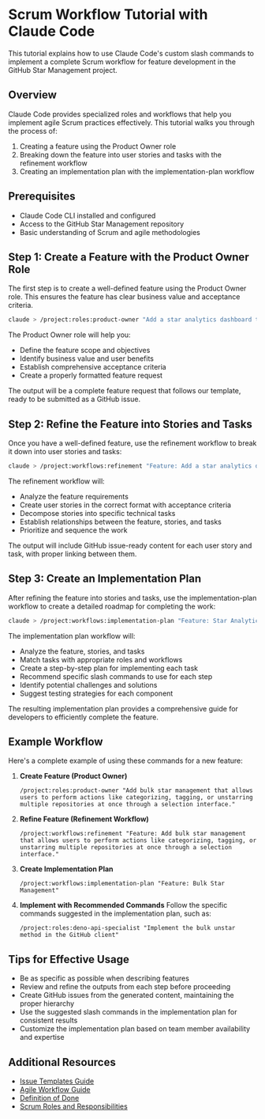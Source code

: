 # Scrum Workflow Tutorial with Claude Code

This tutorial explains how to use Claude Code's custom slash commands to implement a complete Scrum workflow for feature development in the GitHub Star Management project.

## Overview

Claude Code provides specialized roles and workflows that help you implement agile Scrum practices effectively. This tutorial walks you through the process of:

1. Creating a feature using the Product Owner role
2. Breaking down the feature into user stories and tasks with the refinement workflow
3. Creating an implementation plan with the implementation-plan workflow

## Prerequisites

- Claude Code CLI installed and configured
- Access to the GitHub Star Management repository
- Basic understanding of Scrum and agile methodologies

## Step 1: Create a Feature with the Product Owner Role

The first step is to create a well-defined feature using the Product Owner role. This ensures the feature has clear business value and acceptance criteria.

```bash
claude > /project:roles:product-owner "Add a star analytics dashboard that provides visualizations and metrics about the user's starred repositories, including language distribution, topic clusters, and activity trends."
```

The Product Owner role will help you:
- Define the feature scope and objectives
- Identify business value and user benefits
- Establish comprehensive acceptance criteria
- Create a properly formatted feature request

The output will be a complete feature request that follows our template, ready to be submitted as a GitHub issue.

## Step 2: Refine the Feature into Stories and Tasks

Once you have a well-defined feature, use the refinement workflow to break it down into user stories and tasks:

```bash
claude > /project:workflows:refinement "Feature: Add a star analytics dashboard that provides visualizations and metrics about the user's starred repositories, including language distribution, topic clusters, and activity trends."
```

The refinement workflow will:
- Analyze the feature requirements
- Create user stories in the correct format with acceptance criteria
- Decompose stories into specific technical tasks
- Establish relationships between the feature, stories, and tasks
- Prioritize and sequence the work

The output will include GitHub issue-ready content for each user story and task, with proper linking between them.

## Step 3: Create an Implementation Plan

After refining the feature into stories and tasks, use the implementation-plan workflow to create a detailed roadmap for completing the work:

```bash
claude > /project:workflows:implementation-plan "Feature: Star Analytics Dashboard"
```

The implementation plan workflow will:
- Analyze the feature, stories, and tasks
- Match tasks with appropriate roles and workflows
- Create a step-by-step plan for implementing each task
- Recommend specific slash commands to use for each step
- Identify potential challenges and solutions
- Suggest testing strategies for each component

The resulting implementation plan provides a comprehensive guide for developers to efficiently complete the feature.

## Example Workflow

Here's a complete example of using these commands for a new feature:

1. **Create Feature (Product Owner)**
   ```
   /project:roles:product-owner "Add bulk star management that allows users to perform actions like categorizing, tagging, or unstarring multiple repositories at once through a selection interface."
   ```

2. **Refine Feature (Refinement Workflow)**
   ```
   /project:workflows:refinement "Feature: Add bulk star management that allows users to perform actions like categorizing, tagging, or unstarring multiple repositories at once through a selection interface."
   ```

3. **Create Implementation Plan**
   ```
   /project:workflows:implementation-plan "Feature: Bulk Star Management"
   ```

4. **Implement with Recommended Commands**
   Follow the specific commands suggested in the implementation plan, such as:
   ```
   /project:roles:deno-api-specialist "Implement the bulk unstar method in the GitHub client"
   ```

## Tips for Effective Usage

- Be as specific as possible when describing features
- Review and refine the outputs from each step before proceeding
- Create GitHub issues from the generated content, maintaining the proper hierarchy
- Use the suggested slash commands in the implementation plan for consistent results
- Customize the implementation plan based on team member availability and expertise

## Additional Resources

- [Issue Templates Guide](./issue-templates.md)
- [Agile Workflow Guide](./workflow.md)
- [Definition of Done](./definition-of-done.md)
- [Scrum Roles and Responsibilities](./scrum-roles.md)